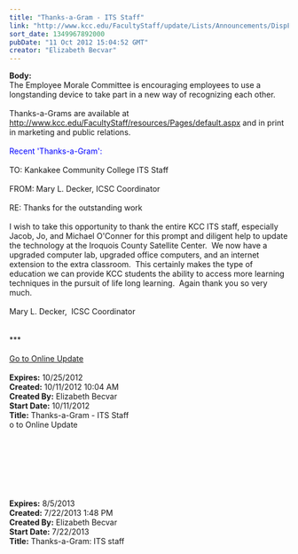 ```yaml
---
title: "Thanks-a-Gram - ITS Staff"
link: "http://www.kcc.edu/FacultyStaff/update/Lists/Announcements/DispForm.aspx?ID=850"
sort_date: 1349967892000
pubDate: "11 Oct 2012 15:04:52 GMT"
creator: "Elizabeth Becvar"
---
```


<div><b>Body:</b> <div class="ExternalClass99F2D751596644DDAED2813274837CA9">
<div>The Employee Morale Committee is encouraging employees to use a longstanding device to take part in a new way of recognizing each other. <br /> <br />Thanks-a-Grams are available at <a href="/FacultyStaff/resources/Pages/default.aspx">http://www.kcc.edu/FacultyStaff/resources/Pages/default.aspx</a> and in print in marketing and public relations. <br /> <br /><font color="#0000ff">Recent 'Thanks-a-Gram':</font></div>
<div><br />TO: Kankakee Community College ITS Staff</div>
<div><br />FROM: Mary L. Decker, ICSC Coordinator</div>
<div><br />RE: Thanks for the outstanding work</div>
<div> </div>
<div>I wish to take this opportunity to thank the entire KCC ITS staff, especially Jacob, Jo, and Michael O'Conner for this prompt and diligent help to update the technology at the Iroquois County Satellite Center.  We now have a upgraded computer lab, upgraded office computers, and an internet extension to the extra classroom.  This certainly makes the type of education we can provide KCC students the ability to access more learning techniques in the pursuit of life long learning.  Again thank you so very much.</div>
<div><br />Mary L. Decker,  ICSC Coordinator</div>
<div><br /> </div>
<div>***</div>
<div> </div>
<div><a href="/FacultyStaff/update/Pages/dailyupdate.aspx">Go to Online Update</a></div>
<div> </div></div></div>
<div><b>Expires:</b> 10/25/2012</div>
<div><b>Created:</b> 10/11/2012 10:04 AM</div>
<div><b>Created By:</b> Elizabeth Becvar</div>
<div><b>Start Date:</b> 10/11/2012</div>
<div><b>Title:</b> Thanks-a-Gram - ITS Staff</div>
o to Online Update</a></font></div>
<div><font size="2"></font> </div>
<div><font size="2"></font> </div>
<p><font size="2"></font> </p>
<p><font size="2"> </p>
<div><br /></div></font></div></div>
<div><b>Expires:</b> 8/5/2013</div>
<div><b>Created:</b> 7/22/2013 1:48 PM</div>
<div><b>Created By:</b> Elizabeth Becvar</div>
<div><b>Start Date:</b> 7/22/2013</div>
<div><b>Title:</b> Thanks-a-Gram: ITS staff</div>
